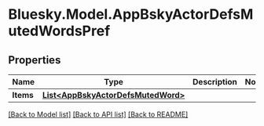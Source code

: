 # Bluesky.Model.AppBskyActorDefsMutedWordsPref

## Properties

Name | Type | Description | Notes
------------ | ------------- | ------------- | -------------
**Items** | [**List&lt;AppBskyActorDefsMutedWord&gt;**](AppBskyActorDefsMutedWord.md) |  | 

[[Back to Model list]](../README.md#documentation-for-models) [[Back to API list]](../README.md#documentation-for-api-endpoints) [[Back to README]](../README.md)

